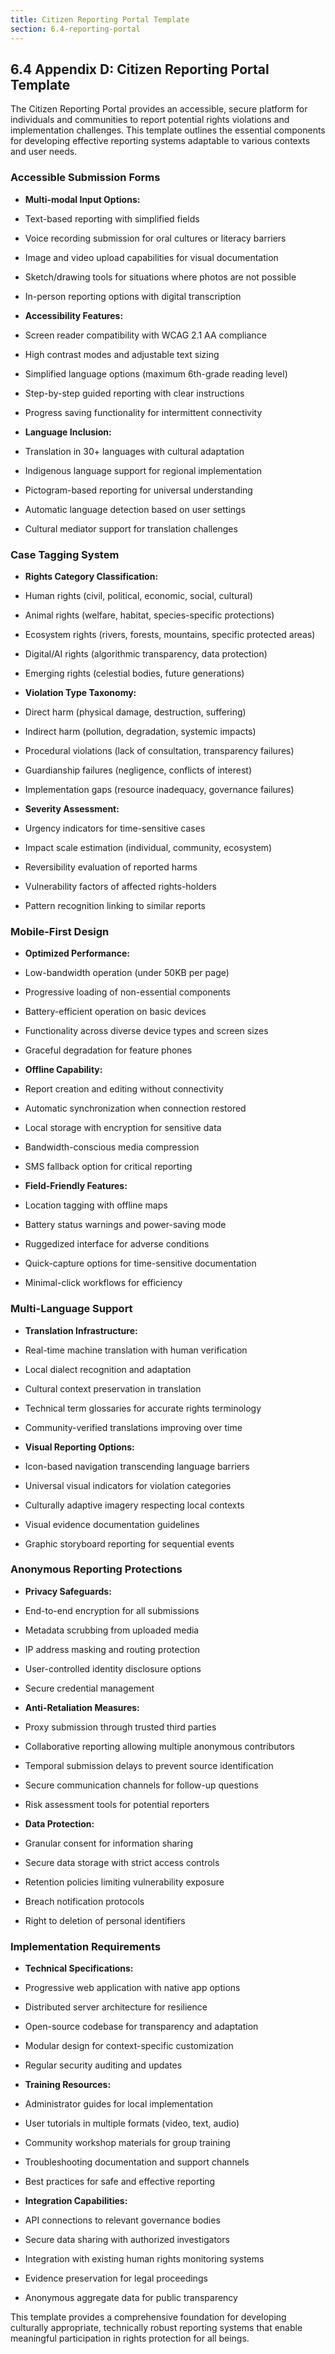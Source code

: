 ```yaml
---
title: Citizen Reporting Portal Template
section: 6.4-reporting-portal
---
```


## 6.4 Appendix D: Citizen Reporting Portal Template

The Citizen Reporting Portal provides an accessible, secure platform for individuals and communities to report potential rights violations and implementation challenges. This template outlines the essential components for developing effective reporting systems adaptable to various contexts and user needs.

### Accessible Submission Forms

- **Multi-modal Input Options:**
- Text-based reporting with simplified fields
- Voice recording submission for oral cultures or literacy barriers
- Image and video upload capabilities for visual documentation
- Sketch/drawing tools for situations where photos are not possible
- In-person reporting options with digital transcription

- **Accessibility Features:**
- Screen reader compatibility with WCAG 2.1 AA compliance
- High contrast modes and adjustable text sizing
- Simplified language options (maximum 6th-grade reading level)
- Step-by-step guided reporting with clear instructions
- Progress saving functionality for intermittent connectivity

- **Language Inclusion:**
- Translation in 30+ languages with cultural adaptation
- Indigenous language support for regional implementation
- Pictogram-based reporting for universal understanding
- Automatic language detection based on user settings
- Cultural mediator support for translation challenges

### Case Tagging System

- **Rights Category Classification:**
- Human rights (civil, political, economic, social, cultural)
- Animal rights (welfare, habitat, species-specific protections)
- Ecosystem rights (rivers, forests, mountains, specific protected areas)
- Digital/AI rights (algorithmic transparency, data protection)
- Emerging rights (celestial bodies, future generations)

- **Violation Type Taxonomy:**
- Direct harm (physical damage, destruction, suffering)
- Indirect harm (pollution, degradation, systemic impacts)
- Procedural violations (lack of consultation, transparency failures)
- Guardianship failures (negligence, conflicts of interest)
- Implementation gaps (resource inadequacy, governance failures)

- **Severity Assessment:**
- Urgency indicators for time-sensitive cases
- Impact scale estimation (individual, community, ecosystem)
- Reversibility evaluation of reported harms
- Vulnerability factors of affected rights-holders
- Pattern recognition linking to similar reports

### Mobile-First Design

- **Optimized Performance:**
- Low-bandwidth operation (under 50KB per page)
- Progressive loading of non-essential components
- Battery-efficient operation on basic devices
- Functionality across diverse device types and screen sizes
- Graceful degradation for feature phones

- **Offline Capability:**
- Report creation and editing without connectivity
- Automatic synchronization when connection restored
- Local storage with encryption for sensitive data
- Bandwidth-conscious media compression
- SMS fallback option for critical reporting

- **Field-Friendly Features:**
- Location tagging with offline maps
- Battery status warnings and power-saving mode
- Ruggedized interface for adverse conditions
- Quick-capture options for time-sensitive documentation
- Minimal-click workflows for efficiency

### Multi-Language Support

- **Translation Infrastructure:**
- Real-time machine translation with human verification
- Local dialect recognition and adaptation
- Cultural context preservation in translation
- Technical term glossaries for accurate rights terminology
- Community-verified translations improving over time

- **Visual Reporting Options:**
- Icon-based navigation transcending language barriers
- Universal visual indicators for violation categories
- Culturally adaptive imagery respecting local contexts
- Visual evidence documentation guidelines
- Graphic storyboard reporting for sequential events

### Anonymous Reporting Protections

- **Privacy Safeguards:**
- End-to-end encryption for all submissions
- Metadata scrubbing from uploaded media
- IP address masking and routing protection
- User-controlled identity disclosure options
- Secure credential management

- **Anti-Retaliation Measures:**
- Proxy submission through trusted third parties
- Collaborative reporting allowing multiple anonymous contributors
- Temporal submission delays to prevent source identification
- Secure communication channels for follow-up questions
- Risk assessment tools for potential reporters

- **Data Protection:**
- Granular consent for information sharing
- Secure data storage with strict access controls
- Retention policies limiting vulnerability exposure
- Breach notification protocols
- Right to deletion of personal identifiers

### Implementation Requirements

- **Technical Specifications:**
- Progressive web application with native app options
- Distributed server architecture for resilience
- Open-source codebase for transparency and adaptation
- Modular design for context-specific customization
- Regular security auditing and updates

- **Training Resources:**
- Administrator guides for local implementation
- User tutorials in multiple formats (video, text, audio)
- Community workshop materials for group training
- Troubleshooting documentation and support channels
- Best practices for safe and effective reporting

- **Integration Capabilities:**
- API connections to relevant governance bodies
- Secure data sharing with authorized investigators
- Integration with existing human rights monitoring systems
- Evidence preservation for legal proceedings
- Anonymous aggregate data for public transparency

This template provides a comprehensive foundation for developing culturally appropriate, technically robust reporting systems that enable meaningful participation in rights protection for all beings.

